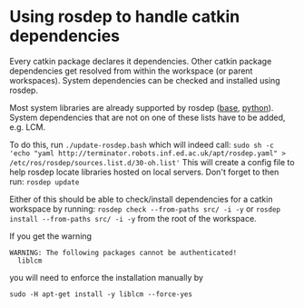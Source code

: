 # Using rosdep to handle catkin dependencies
Every catkin package declares it dependencies. Other catkin package dependencies get resolved from within the workspace (or parent workspaces). System dependencies can be checked and installed using rosdep.

Most system libraries are already supported by rosdep ([base](https://raw.githubusercontent.com/ros/rosdistro/master/rosdep/base.yaml), [python](https://raw.githubusercontent.com/ros/rosdistro/master/rosdep/python.yaml)).
System dependencies that are not on one of these lists have to be added, e.g. LCM.

To do this, run
```./update-rosdep.bash```
which will indeed call:
```sudo sh -c 'echo "yaml http://terminator.robots.inf.ed.ac.uk/apt/rosdep.yaml" > /etc/ros/rosdep/sources.list.d/30-oh.list'```
This will create a config file to help rosdep locate libraries hosted on local servers.
Don't forget to then run:
```rosdep update```

Either of this should be able to check/install dependencies for a catkin workspace by running:
```rosdep check --from-paths src/ -i -y```
or
```rosdep install --from-paths src/ -i -y```
from the root of the workspace.

If you get the warning
```
WARNING: The following packages cannot be authenticated!
  liblcm
```
you will need to enforce the installation manually by
```
sudo -H apt-get install -y liblcm --force-yes
```
